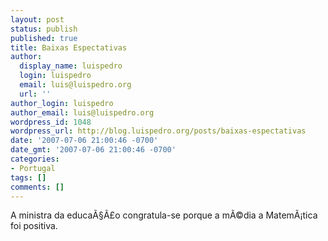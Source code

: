 ```yaml
---
layout: post
status: publish
published: true
title: Baixas Espectativas
author:
  display_name: luispedro
  login: luispedro
  email: luis@luispedro.org
  url: ''
author_login: luispedro
author_email: luis@luispedro.org
wordpress_id: 1048
wordpress_url: http://blog.luispedro.org/posts/baixas-espectativas
date: '2007-07-06 21:00:46 -0700'
date_gmt: '2007-07-06 21:00:46 -0700'
categories:
- Portugal
tags: []
comments: []
---
```

<p>A ministra da educa&Atilde;&sect;&Atilde;&pound;o congratula-se porque a m&Atilde;&copy;dia a Matem&Atilde;&iexcl;tica foi positiva.</p>
